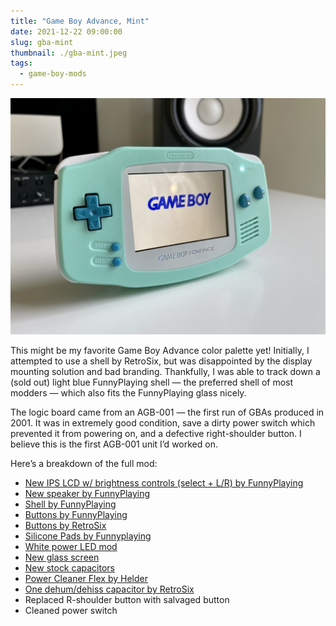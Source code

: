 ```yaml
---
title: "Game Boy Advance, Mint"
date: 2021-12-22 09:00:00
slug: gba-mint
thumbnail: ./gba-mint.jpeg
tags:
  - game-boy-mods
---
```


![Game Boy Advance, Mint](gba-mint.jpeg)

This might be my favorite Game Boy Advance color palette yet! Initially, I attempted to use a shell by RetroSix, but was disappointed by the display mounting solution and bad branding. Thankfully, I was able to track down a (sold out) light blue FunnyPlaying shell — the preferred shell of most modders — which also fits the FunnyPlaying glass nicely.

The logic board came from an AGB-001 — the first run of GBAs produced in 2001. It was in extremely good condition, save a dirty power switch which prevented it from powering on, and a defective right-shoulder button. I believe this is the first AGB-001 unit I’d worked on.

Here’s a breakdown of the full mod:

- [New IPS LCD w/ brightness controls (select + L/R) by FunnyPlaying](https://funnyplaying.com/collections/product/products/gba)
- [New speaker by FunnyPlaying](https://funnyplaying.com/collections/product/products/clear-gba-speaker)
- [Shell by FunnyPlaying](https://funnyplaying.com/collections/product/products/mirror-clear-coustom-shell-for-gba)
- [Buttons by FunnyPlaying](https://funnyplaying.com/collections/product/products/agb-custom-buttons)
- [Buttons by RetroSix](https://handheldlegend.com/products/game-boy-advance-prestige-buttons-1)
- [Silicone Pads by Funnyplaying](https://funnyplaying.com/collections/product/products/replacement-silicone-pads-for-gameboy-advance)
- [White power LED mod](https://lighthouseleds.com/catalogsearch/result/?q=0603+SMD)
- [New glass screen](https://funnyplaying.com/collections/product/products/centering-lens-for-ips-lcd-gameboy-advance)
- [New stock capacitors](https://console5.com/store/game-boy-advance-smd-cap-kit-gba.html)
- [Power Cleaner Flex by Helder](https://heldergametech.com/shop/gba/gba-power-cleaner-flex-pcb/)
- [One dehum/dehiss capacitor by RetroSix](https://retrosix.co.uk/Dehum-Dehiss-Kit-Game-Boy-Advance-p217244008)
- Replaced R-shoulder button with salvaged button
- Cleaned power switch
